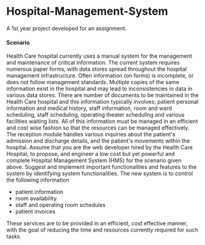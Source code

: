 # Hospital-Management-System
A 1st year project developed for an assignment.

#### Scenario 

Health Care hospital currently uses a manual system for the management and maintenance of critical information. The current system requires numerous paper forms, with data stores spread throughout the hospital management infrastructure. Often information (on forms) is incomplete, or does not follow management standards. 
Multiple copies of the same information exist in the hospital and may lead to inconsistencies in data in various data stores. There are number of documents to be maintained in the Health Care hospital and this information typically involves; patient personal information and medical history, staff information, room and ward scheduling, staff scheduling, operating theater scheduling and various facilities waiting lists. 
All of this information must be managed in an efficient and cost wise fashion so that the resources can be managed effectively. The reception module handles various inquiries about the patient's admission and discharge details, and the patient's movements within the hospital.
Assume that you are the web developer hired by the Health Care Hospital, to propose, and engineer a low cost but yet powerful and complete Hospital Management System (HMS) for the scenario given above. Suggest and implement important functionalities and features to the system by identifying system functionalities.
The new system is to control the following information

* patient information
* room availability
* staff and operating room schedules
* patient invoices


These services are to be provided in an efficient, cost effective manner, with the goal of reducing the time and resources currently required for such tasks.


